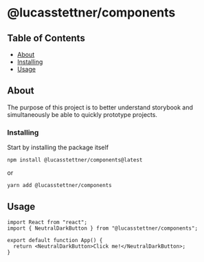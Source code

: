 # @lucasstettner/components

## Table of Contents

- [About](#about)
- [Installing](#installing)
- [Usage](#usage)

## About <a name = "about"></a>

The purpose of this project is to better understand storybook and simultaneously be able to quickly prototype projects.

### Installing <a name = "installing"></a>

Start by installing the package itself

```
npm install @lucasstettner/components@latest
```

or

```
yarn add @lucasstettner/components
```

## Usage <a name = "usage"></a>

```
import React from "react";
import { NeutralDarkButton } from "@lucasstettner/components";

export default function App() {
  return <NeutralDarkButton>Click me!</NeutralDarkButton>;
}
```

